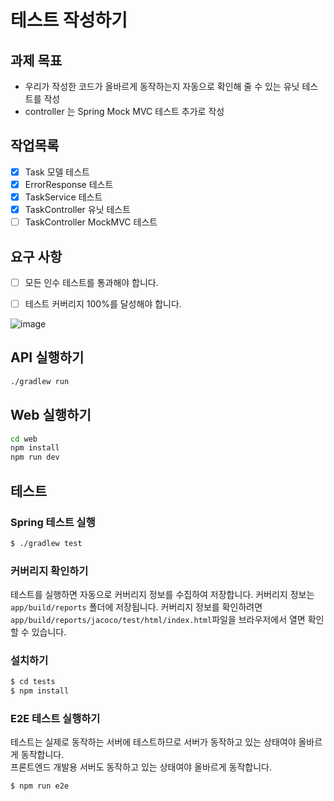 # 테스트 작성하기

## 과제 목표

- 우리가 작성한 코드가 올바르게 동작하는지 자동으로 확인해 줄 수 있는 유닛 테스트를 작성
- controller 는 Spring Mock MVC 테스트 추가로 작성

## 작업목록

- [x] Task 모델 테스트
- [x] ErrorResponse 테스트
- [x] TaskService 테스트
- [x] TaskController 유닛 테스트
- [ ] TaskController MockMVC 테스트

## 요구 사항

- [ ] 모든 인수 테스트를 통과해야 합니다.
- [ ] 테스트 커버리지 100%를 달성해야 합니다.


![image](https://user-images.githubusercontent.com/14071105/104756530-45f47f80-579f-11eb-9bbf-d47d065e207b.png)

## API 실행하기

```bash
./gradlew run
```

## Web 실행하기

```bash
cd web
npm install
npm run dev
```

## 테스트

### Spring 테스트 실행

```bash
$ ./gradlew test
```

### 커버리지 확인하기

테스트를 실행하면 자동으로 커버리지 정보를 수집하여 저장합니다. 커버리지 정보는 `app/build/reports`
폴더에 저장됩니다. 커버리지 정보를 확인하려면 `app/build/reports/jacoco/test/html/index.html`파일을
브라우저에서 열면 확인할 수 있습니다.

### 설치하기

```bash
$ cd tests
$ npm install
```

### E2E 테스트 실행하기

테스트는 실제로 동작하는 서버에 테스트하므로 서버가 동작하고 있는 상태여야 올바르게 동작합니다.  
프론트엔드 개발용 서버도 동작하고 있는 상태여야 올바르게 동작합니다.

```bash
$ npm run e2e
```


